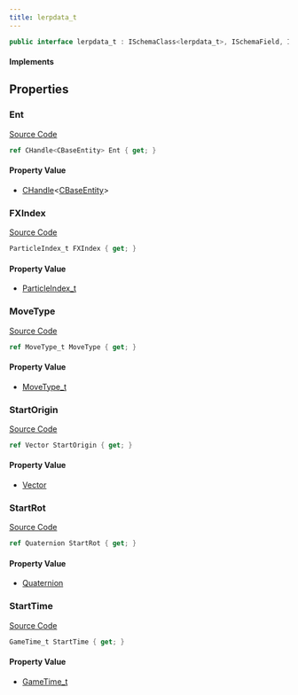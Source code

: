 ```yaml
---
title: lerpdata_t
---
```


```csharp
public interface lerpdata_t : ISchemaClass<lerpdata_t>, ISchemaField, ISchemaClass, INativeHandle
```

#### Implements

## Properties

### Ent

[Source Code](https://github.com/swiftly-solution/swiftlys2/blob/beta/managed/src/SwiftlyS2.Generated/Schemas/Interfaces/lerpdata_t.cs#L16)

```csharp
ref CHandle<CBaseEntity> Ent { get; }
```

#### Property Value

- [CHandle](/docs/api/shared/natives/chandle-1)<[CBaseEntity](/docs/api/shared/schemadefinitions/cbaseentity)>

### FXIndex

[Source Code](https://github.com/swiftly-solution/swiftlys2/blob/beta/managed/src/SwiftlyS2.Generated/Schemas/Interfaces/lerpdata_t.cs#L26)

```csharp
ParticleIndex_t FXIndex { get; }
```

#### Property Value

- [ParticleIndex_t](/docs/api/shared/schemadefinitions/particleindex_t)

### MoveType

[Source Code](https://github.com/swiftly-solution/swiftlys2/blob/beta/managed/src/SwiftlyS2.Generated/Schemas/Interfaces/lerpdata_t.cs#L18)

```csharp
ref MoveType_t MoveType { get; }
```

#### Property Value

- [MoveType_t](/docs/api/shared/schemadefinitions/movetype_t)

### StartOrigin

[Source Code](https://github.com/swiftly-solution/swiftlys2/blob/beta/managed/src/SwiftlyS2.Generated/Schemas/Interfaces/lerpdata_t.cs#L22)

```csharp
ref Vector StartOrigin { get; }
```

#### Property Value

- [Vector](/docs/api/shared/natives/vector)

### StartRot

[Source Code](https://github.com/swiftly-solution/swiftlys2/blob/beta/managed/src/SwiftlyS2.Generated/Schemas/Interfaces/lerpdata_t.cs#L24)

```csharp
ref Quaternion StartRot { get; }
```

#### Property Value

- [Quaternion](/docs/api/shared/natives/quaternion)

### StartTime

[Source Code](https://github.com/swiftly-solution/swiftlys2/blob/beta/managed/src/SwiftlyS2.Generated/Schemas/Interfaces/lerpdata_t.cs#L20)

```csharp
GameTime_t StartTime { get; }
```

#### Property Value

- [GameTime_t](/docs/api/shared/schemadefinitions/gametime_t)

